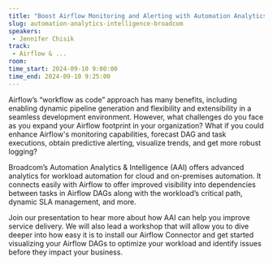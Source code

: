 ```yaml
---
title: "Boost Airflow Monitoring and Alerting with Automation Analytics & Intelligence by Broadcom"
slug: automation-analytics-intelligence-broadcom
speakers:
 - Jennifer Chisik
track:
 - Airflow & ...
room: 
time_start: 2024-09-10 9:00:00
time_end: 2024-09-10 9:25:00
---
```


Airflow’s “workflow as code” approach has many benefits, including enabling dynamic pipeline generation and flexibility and extensibility in a seamless development environment. However, what challenges do you face as you expand your Airflow footprint in your organization? What if you could enhance Airflow's monitoring capabilities, forecast DAG and task executions, obtain predictive alerting, visualize trends, and get more robust logging?

Broadcom’s Automation Analytics & Intelligence (AAI) offers advanced analytics for workload automation for cloud and on-premises automation. It connects easily with Airflow to offer improved visibility into dependencies between tasks in Airflow DAGs along with the workload’s critical path, dynamic SLA management, and more.

Join our presentation to hear more about how AAI can help you improve service delivery. We will also lead a workshop that will allow you to dive deeper into how easy it is to install our Airflow Connector and get started visualizing your Airflow DAGs to optimize your workload and identify issues before they impact your business.